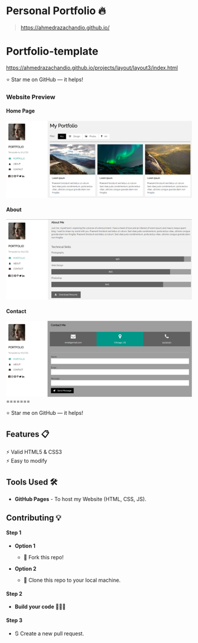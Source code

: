 # Personal Portfolio 🔥
> https://ahmedrazachandio.github.io/


# Portfolio-template
https://ahmedrazachandio.github.io/projects/layout/layout3/index.html



:star: Star me on GitHub — it helps!

### Website Preview
#### Home Page
<img src="website_images/Screenshot_1.png" width="900">

#### About 
<img src="website_images/Screenshot_2.png" width="900">

#### Contact
<img src="website_images/Screenshot_4.png" width="900">
=======


:star: Star me on GitHub — it helps!

## Features 📋
⚡️ Valid HTML5 & CSS3\
⚡️ Easy to modify






## Tools Used 🛠️
* <b>GitHub Pages</b> - To host my Website (HTML, CSS, JS).

## Contributing 💡
#### Step 1

- **Option 1**
    - 🍴 Fork this repo!

- **Option 2**
    - 👯 Clone this repo to your local machine.


#### Step 2

- **Build your code** 🔨🔨🔨

#### Step 3

- 🔃 Create a new pull request.


